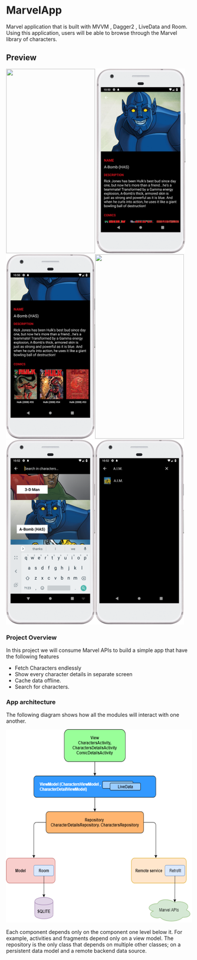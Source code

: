 # MarvelApp

Marvel application that is built with MVVM , Dagger2 , LiveData and Room.
Using this application, users will be able to browse through the Marvel library of characters.

## Preview 

<img src="https://github.com/MohNage7/MarvelApp/blob/master/screenshots/device-2019-10-20-104946.png"  width="241" height="500" /> <img src="https://github.com/MohNage7/MarvelApp/blob/master/screenshots/device-2019-10-20-105043.png"   width="241" height="500" />
<img src="https://github.com/MohNage7/MarvelApp/blob/master/screenshots/device-2019-10-20-105111.png"  width="241" height="500" /><img src="https://github.com/MohNage7/MarvelApp/blob/master/screenshots/device-2019-10-20-115229.png"  width="241" height="500" />
<img src="https://github.com/MohNage7/MarvelApp/blob/master/screenshots/device-2019-10-20-105211.png"  width="241" height="500" /><img src="https://github.com/MohNage7/MarvelApp/blob/master/screenshots/device-2019-10-20-105250.png"  width="241" height="500" />


### Project Overview
In this project we will consume Marvel APIs to build a simple app that have the following features

* Fetch Characters endlessly
* Show every character details in separate screen
* Cache data offline. 
* Search for characters.

### App architecture 
The following diagram shows how all the modules will interact with one another.

<img src="https://github.com/MohNage7/MarvelApp/blob/master/screenshots/marvel_diagram.png"  width=600 height=524  />

Each component depends only on the component one level below it. For example, activities and fragments depend only on a view model. 
The repository is the only class that depends on multiple other classes; on a persistent data model and a remote backend data source.
